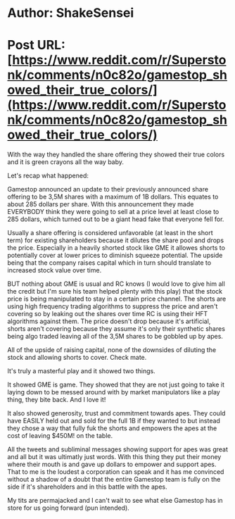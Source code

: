 # Author: ShakeSensei
# Post URL: [https://www.reddit.com/r/Superstonk/comments/n0c82o/gamestop_showed_their_true_colors/](https://www.reddit.com/r/Superstonk/comments/n0c82o/gamestop_showed_their_true_colors/)


With the way they handled the share offering they showed their true colors and it is green crayons all the way baby. 

Let's recap what happened: 

Gamestop announced an update to their previously announced share offering to be 3,5M shares with a maximum of 1B dollars. This equates to about 285 dollars per share. With this announcement they made EVERYBODY think they were going to sell at a price level at least close to 285 dollars, which turned out to be a giant head fake that everyone fell for. 

Usually a share offering is considered unfavorable (at least in the short term) for existing shareholders because it dilutes the share pool and drops the price. Especially in a heavily shorted stock like GME it allowes shorts to potentially cover at lower prices to diminish squeeze potential. The upside being that the company raises capital which in turn should translate to increased stock value over time. 

BUT nothing about GME is usual and RC knows (I would love to give him all the credit but I'm sure his team helped plenty with this play) that the stock price is being manipulated to stay in a certain price channel. The shorts are using high frequency trading algorithms to suppress the price and aren't covering so by leaking out the shares over time RC is using their HFT algorithms against them. The price doesn't drop because it's artificial, shorts aren't covering because they assume it's only their synthetic shares being algo traded leaving all of the 3,5M shares to be gobbled up by apes. 

All of the upside of raising capital, none of the downsides of diluting the stock and allowing shorts to cover. Check mate. 

It's truly a masterful play and it showed two things. 

It showed GME is game. They showed that they are not just going to take it laying down to be messed around with by market manipulators like a play thing, they bite back. And I love it! 

It also showed generosity, trust and commitment towards apes. They could have EASILY held out and sold for the full 1B if they wanted to but instead they chose a way that fully fuk the shorts and empowers the apes at the cost of leaving $450M! on the table. 

All the tweets and subliminal messages showing support for apes was great and all but it was ultimatly just words. With this thing they put their money where their mouth is and gave up dollars to empower and support apes. That to me is the loudest a corporation can speak and it has me convinced without a shadow of a doubt that the entire Gamestop team is fully on the side if it's shareholders and in this battle with the apes. 

My tits are permajacked and I can't wait to see what else Gamestop has in store for us going forward (pun intended).